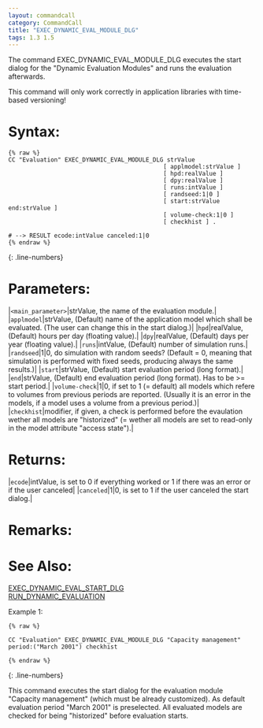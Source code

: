 ```yaml
---
layout: commandcall
category: CommandCall
title: "EXEC_DYNAMIC_EVAL_MODULE_DLG"
tags: 1.3 1.5
---
```


The command EXEC_DYNAMIC_EVAL_MODULE_DLG executes the start dialog for the "Dynamic Evaluation Modules" and runs the evaluation afterwards.

This command will only work correctly in application libraries with time-based versioning!

# Syntax:

```adoscript
{% raw %}
CC "Evaluation" EXEC_DYNAMIC_EVAL_MODULE_DLG strValue
											[ applmodel:strValue ]
											[ hpd:realValue ]
											[ dpy:realValue ]
											[ runs:intValue ]
											[ randseed:1|0 ]
											[ start:strValue end:strValue ]
											[ volume-check:1|0 ]
											[ checkhist ] .

# --> RESULT ecode:intValue canceled:1|0
{% endraw %}
```
{: .line-numbers}

# Parameters:  

|`<main_parameter>`|strValue, the name of the evaluation module.|
|`applmodel`|strValue, (Default) name of the application model which shall be evaluated. (The user can change this in the start dialog.)|
|`hpd`|realValue, (Default) hours per day (floating value).|
|`dpy`|realValue, (Default) days per year (floating value).|
|`runs`|intValue, (Default) number of simulation runs.|
|`randseed`|1|0, do simulation with random seeds? (Default = 0, meaning that simulation is performed with fixed seeds, producing always the same results.)|
|`start`|strValue, (Default) start evaluation period (long format).|
|`end`|strValue, (Default) end evaluation period (long format). Has to be &gt;= start period.|
|`volume-check`|1|0, if set to 1 (= default) all models which refere to volumes from previous periods are reported. (Usually it is an error in the models, if a model uses a volume from a previous period.)|
|`checkhist`|modifier, if given, a check is performed before the evaulation wether all models are "historized" (= wether all models are set to read-only in the model attribute "access state").|

# Returns:  

|`ecode`|intValue, is set to 0 if everything worked or 1 if there was an error or if the user canceled|
|`canceled`|1|0, is set to 1 if the user canceled the start dialog.|

# Remarks:



# See Also:  

[EXEC_DYNAMIC_EVAL_START_DLG](exec_dynamic_eval_start_dlg.html "EXEC_DYNAMIC_EVAL_START_DLG")  
[RUN_DYNAMIC_EVALUATION](run_dynamic_evaluation.html "RUN_DYNAMIC_EVALUATION")  


Example 1:

```adoscript
{% raw %}

CC "Evaluation" EXEC_DYNAMIC_EVAL_MODULE_DLG "Capacity management" period:("March 2001") checkhist

{% endraw %}
```
{: .line-numbers}

This command executes the start dialog for the evaluation module "Capacity management" (which must be already customized). As default evaluation period "March 2001" is preselected. All evaluated models are checked for being "historized" before evaluation starts.  
